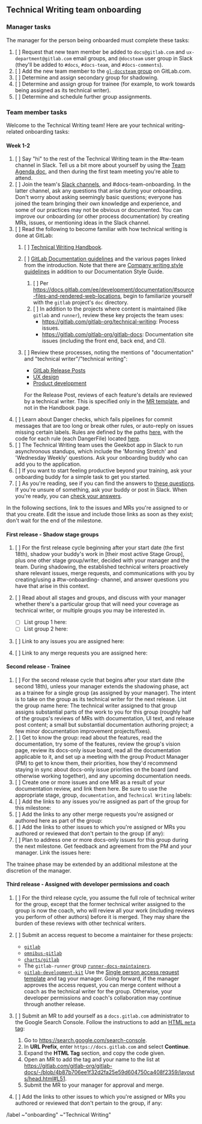## Technical Writing team onboarding

### Manager tasks

The manager for the person being onboarded must complete these tasks:

1. [ ] Request that new team member be added to `docs@gitlab.com` and
   `ux-department@gitlab.com` email groups, and `@docsteam` user group in Slack
   (they'll be added to `#docs`, `#docs-team`, and `#docs-comments`).
1. [ ] Add the new team member to the [`gl-docsteam` group](https://gitlab.com/groups/gl-docsteam/-/group_members)
   on GitLab.com.
1. [ ] Determine and assign secondary group for shadowing.
1. [ ] Determine and assign group for trainee (for example, to work towards
   being assigned as its technical writer).
1. [ ] Determine and schedule further group assignments.

### Team member tasks

Welcome to the Technical Writing team! Here are your technical writing-related onboarding tasks:

#### Week 1-2

1. [ ] Say "hi" to the rest of the Technical Writing team in the #tw-team
   channel in Slack. Tell us a bit more about yourself by using the
   [Team Agenda doc](https://docs.google.com/document/d/1XRyVjR5G21Amq4QqJs9jbV0BVQquiBAyPR257-hT1JY/edit),
   and then during the first team meeting you're able to attend.
1. [ ] Join the team's [Slack channels](https://about.gitlab.com/handbook/engineering/ux/technical-writing/#slack-channels),
   and #docs-team-onboarding. In the latter channel, ask any questions that
   arise during your onboarding. Don't worry about asking seemingly basic
   questions; everyone has joined the team bringing their own knowledge and
   experience, and some of our practices may not be obvious or documented.
   You can improve our onboarding (or other process documentation) by creating
   MRs, issues, or mentioning ideas in the Slack channel.
1. [ ] Read the following to become familiar with how technical writing is done
   at GitLab:
   1. [ ] [Technical Writing Handbook](https://about.gitlab.com/handbook/product/technical-writing/).
   1. [ ] [GitLab Documentation guidelines](https://docs.gitlab.com/ce/development/documentation/index.html)
      and the various pages linked from the introduction. Note that there are
      [Company writing style guidelines](https://about.gitlab.com/handbook/communication/#writing-style-guidelines)
      in addition to our Documentation Style Guide.
      1. [ ] Per <https://docs.gitlab.com/ee/development/documentation/#source-files-and-rendered-web-locations>,
         begin to familiarize yourself with the `gitlab` project's `doc`
         directory.
      1. [ ] In addition to the projects where content is maintained (like
         `gitlab` and `runner`), review these key projects the team uses:
         - <https://gitlab.com/gitlab-org/technical-writing>: Process issues.
         - <https://gitlab.com/gitlab-org/gitlab-docs>: Documentation site
           issues (including the front end, back end, and CI).
   1. [ ] Review these processes, noting the mentions of "documentation" and
      "technical writer"/"technical writing":

      - [GitLab Release Posts](https://about.gitlab.com/handbook/marketing/blog/release-posts/)
      - [UX design](https://about.gitlab.com/handbook/engineering/ux/ux-designer/#working-on-issues)
      - [Product development](https://about.gitlab.com/handbook/product-development-flow/)

      For the Release Post, reviews of each feature's details are reviewed by
      a technical writer. This is specified only in the [MR template](https://gitlab.com/gitlab-com/www-gitlab-com/blob/master/.gitlab/merge_request_templates/Release-Post-Item.md), and
      not in the Handbook page.
1. [ ] Learn about Danger checks, which fails pipelines for commit messages
   that are too long or break other rules, or auto-reply on issues missing
   certain labels. Rules are defined by the paths
   [here](https://gitlab.com/gitlab-org/gitlab-ce/blob/master/Dangerfile), with
   the code for each rule (each DangerFile) located [here](https://gitlab.com/gitlab-org/gitlab-ce/tree/master/danger).
1. [ ] The Technical Writing team uses the Geekbot app in Slack to run
   asynchronous standups, which include the 'Morning Stretch' and
   'Wednesday Weekly' questions. Ask your onboarding buddy who can add you to
   the application.
1. [ ] If you want to start feeling productive beyond your training, ask your
   onboarding buddy for a simple task to get you started.
1. [ ] As you're reading, see if you can find the answers to
   [these questions](../../onboarding/tw_quiz.md). If you're unsure of
   something, ask your buddy or post in Slack. When you're ready, you can
   [check your answers](../../onboarding/answer_key.md).

In the following sections, link to the issues and MRs you're assigned to or
that you create. Edit the issue and include those links as soon as they exist;
don't wait for the end of the milestone.

#### First release - Shadow stage groups

1. [ ] For the first release cycle beginning after your start date (the first
   18th), shadow your buddy's work in [their most active Stage Group], plus one
   other stage group/writer, decided with your manager and the team. During
   shadowing, the established technical writers proactively share relevant issues,
   merge requests, and communications with you by creating/using a
   #tw-onboarding-<groupname> channel, and answer questions you have that arise
   in this context.
1. [ ] Read about all stages and groups, and discuss with your manager whether
   there's a particular group that will need your coverage as technical writer,
   or multiple groups you may be interested in.

   - [ ] List group 1 here:
   - [ ] List group 2 here:

1. [ ] Link to any issues you are assigned here:
1. [ ] Link to any merge requests you are assigned here:

#### Second release - Trainee

1. [ ] For the second release cycle that begins after your start date (the
   second 18th), unless your manager extends the shadowing phase, act as a
   trainee for a single group (as assigned by your manager). The intent is to
   take on the group as its technical writer for the next release. List the
   group name here:
   The technical writer assigned to that group assigns substantial parts of the
   work to you for this group (roughly half of the groups's reviews of MRs with
   documentation, UI text, and release post content; a small but substantial
   documentation authoring project; a few minor documentation improvement
   projects/fixes).
1. [ ] Get to know the group: read about the features, read the documentation,
   try some of the features, review the group's vision page, review its
   docs-only issue board, read all the documentation applicable to it, and set
   up a meeting with the group Product Manager (PM) to get to know them, their
   priorities, how they'd recommend staying in sync about docs-only issue
   priorities on the board (and otherwise working together), and any upcoming
   documentation needs.
1. [ ] Create one or more issues and one MR as a result of your documentation
   review, and link them here. Be sure to use the appropriate stage, group,
   `documentation`, and `Technical Writing` labels:
1. [ ] Add the links to any issues you're assigned as part of the group for
   this milestone:
1. [ ] Add the links to any other merge requests you're assigned or authored
   here as part of the group:
1. [ ] Add the links to other issues to which you're assigned or MRs you
   authored or reviewed that don't pertain to the group (if any):
1. [ ] Plan to address one or more docs-only issues for this group during the
   next milestone. Get feedback and agreement from the PM and your manager.
   Link the issues here:

The trainee phase may be extended by an additional milestone at the discretion
of the manager.

#### Third release - Assigned with developer permissions and coach

1. [ ] For the third release cycle, you assume the full role of technical
   writer for the group, except that the former technical writer assigned to
   the group is now the coach, who will review all your work (including reviews
   you perform of other authors) before it is merged. They may share the burden
   of these reviews with other technical writers.
1. [ ] Submit an access request to become a maintainer for these projects:
   - [`gitlab`](https://gitlab.com/gitlab-org/gitlab)
   - [`omnibus-gitlab`](https://gitlab.com/gitlab-org/omnibus-gitlab)
   - [`charts/gitlab`](https://gitlab.com/gitlab-org/charts/gitlab)
   - The `gitlab-runner` group [`runner-docs-maintainers`](https://gitlab.com/groups/gitlab-com/runner-docs-maintainers/-/group_members?sort=access_level_desc).
   - [`gitlab-development-kit`](https://gitlab.com/gitlab-org/gitlab-development-kit)
   Use the [Single person access request template](https://gitlab.com/gitlab-com/access-requests/issues/new)
   and tag your manager. Going forward, if the manager approves the access request, you can
   merge content without a coach as the technical writer for the group.
   Otherwise, your developer permissions and coach's collaboration may continue
   through another release.
1. [ ] Submit an MR to add yourself as a `docs.gitlab.com` administrator to the Google Search Console.
   Follow the instructions to add an [HTML `meta` tag](https://support.google.com/webmasters/answer/9008080?hl=en&ref_topic=9455938#zippy=%2Chtml-tag):

   1. Go to <https://search.google.com/search-console>.
   1. In **URL Prefix**, enter `https://docs.gitlab.com` and select **Continue**.
   1. Expand the **HTML Tag** section, and copy the code given.
   1. Open an MR to add the tag and your name to the list at <https://gitlab.com/gitlab-org/gitlab-docs/-/blob/4b87b706ee1f32d2fa25e59d604750ca408f2359/layouts/head.html#L51>.
   1. Submit the MR to your manager for approval and merge.

1. [ ] Add the links to other issues to which you're assigned or MRs you
   authored or reviewed that don't pertain to the group, if any:

/label ~"onboarding" ~"Technical Writing"
